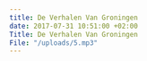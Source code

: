 ```yaml
---
title: De Verhalen Van Groningen
date: 2017-07-31 10:51:00 +02:00
Title: De Verhalen Van Groningen
File: "/uploads/5.mp3"
---
```


